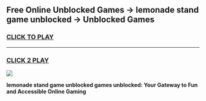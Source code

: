 
## Free Online Unblocked Games → lemonade stand game unblocked → Unblocked Games
<h3>
<a href="https://premium.freeplayer.one?title=lemonade_stand_game_unblocked&ref=21F">CLICK TO PLAY</a></h3>
<hr>

<h3>
<a href="https://premium.freeplayer.one?title=lemonade_stand_game_unblocked&ref=21F">CLICK 2 PLAY</a>
  
</h3>

<a href="https://premium.freeplayer.one?title=lemonade_stand_game_unblocked&ref=21F/"><img src="https://clearcache.store/games.png"></a>


**lemonade stand game unblocked games unblocked: Your Gateway to Fun and Accessible Online Gaming**
